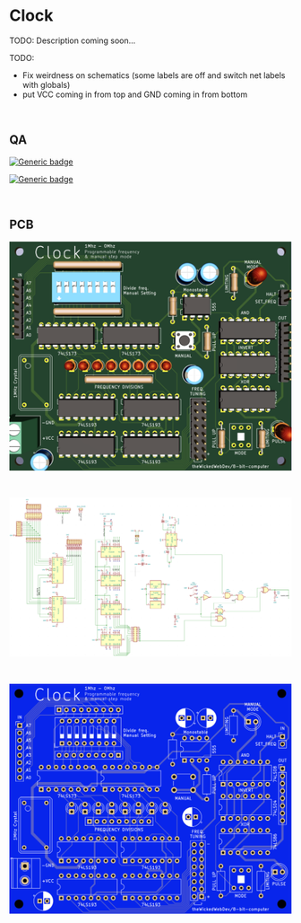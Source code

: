 # Clock

TODO: Description coming soon...

TODO:
 - Fix weirdness on schematics (some labels are off and switch net labels with globals)
 - put VCC coming in from top and GND coming in from bottom

<br/>

## QA
[![Generic badge](https://img.shields.io/badge/Status-PCB_Printed-orange.svg)](https://shields.io/)

[![Generic badge](https://img.shields.io/badge/PCB-In_Transit-orange.svg)](https://shields.io/)

<br/>

## PCB

![MAR](https://github.com/theWickedWebDev/8-bit-computer/blob/master/CLOCK/clock-3d.png?raw=true)

<br/>

![MAR](https://github.com/theWickedWebDev/8-bit-computer/blob/master/CLOCK/clock-sch.png?raw=true)

<br/>

![MAR](https://github.com/theWickedWebDev/8-bit-computer/blob/master/CLOCK/clock-board.png?raw=true)
